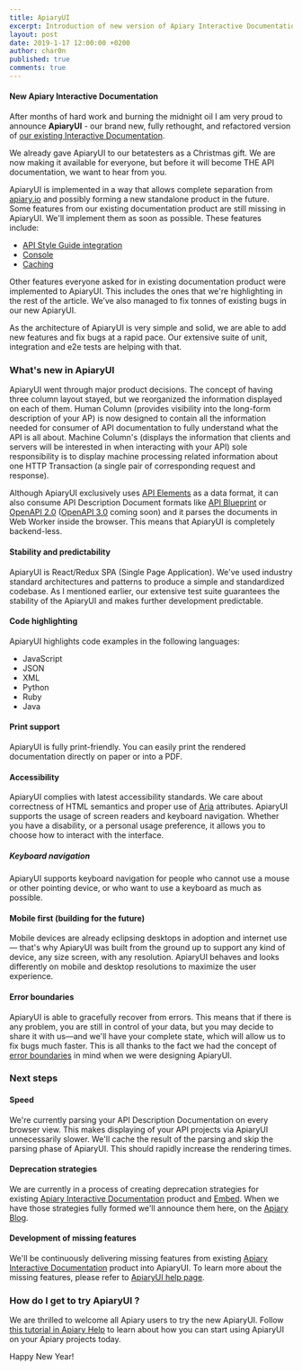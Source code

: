 ```yaml
---
title: ApiaryUI
excerpt: Introduction of new version of Apiary Interactive Documentation
layout: post
date: 2019-1-17 12:00:00 +0200
author: char0n
published: true
comments: true
---
```


#### New Apiary Interactive Documentation

After months of hard work and burning the midnight oil I am very proud to announce
**ApiaryUI** - our brand new, fully rethought, and refactored version of 
[our existing Interactive Documentation](https://help.apiary.io/tools/interactive-documentation/).

We already gave ApiaryUI to our betatesters as a Christmas gift. We are now making it available for everyone,
but before it will become THE API documentation, we want to hear from you.

ApiaryUI is implemented in a way that allows complete separation from [apiary.io](https://apiary.io/)
and possibly forming a new standalone product in the future. Some features from our existing documentation product are still missing
in ApiaryUI. We'll implement them as soon as possible. These features include:

- [API Style Guide integration](https://help.apiary.io/tools/interactive-documentation-v4/#api-style-guide)
- [Console](https://help.apiary.io/tools/interactive-documentation-v4/#console)
- [Caching](https://help.apiary.io/tools/interactive-documentation-v4/#speed)
 
Other features everyone asked for in existing documentation product were implemented to ApiaryUI. This
includes the ones that we're highlighting in the rest of the article. We’ve also managed to fix tonnes of existing bugs
in our new ApiaryUI. 

As the architecture of ApiaryUI is very simple and solid, we are able to add new features and fix bugs at a rapid pace.
Our extensive suite of unit, integration and e2e tests are helping with that. 

### What's new in ApiaryUI

ApiaryUI went through major product decisions. The concept of having three column layout stayed,
but we reorganized the information displayed on each of them. Human Column (provides visibility into the long-form description of your AP)
is now designed to contain all the information needed for consumer of API documentation to fully understand what the API is all about.
Machine Column's (displays the information that clients and servers will be interested in when interacting with your API)
sole responsibility is to display machine processing related information about one HTTP Transaction (a single pair of corresponding request and response).

Although ApiaryUI exclusively uses [API Elements](https://apielements.org/) as a data format, it can also consume
API Description Document formats like [API Blueprint](https://apiblueprint.org/) or [OpenAPI 2.0](https://github.com/OAI/OpenAPI-Specification/blob/master/versions/2.0.md) ([OpenAPI 3.0](https://github.com/OAI/OpenAPI-Specification/blob/master/versions/3.0.0.md) coming soon)
and it parses the documents in Web Worker inside the browser. This means that ApiaryUI is completely
backend-less.

#### Stability and predictability

ApiaryUI is React/Redux SPA (Single Page Application). We've used industry standard architectures
and patterns to produce a simple and standardized codebase. As I mentioned earlier, our extensive
test suite guarantees the stability of the ApiaryUI and makes further development predictable. 


#### Code highlighting

ApiaryUI highlights code examples in the following languages:

- JavaScript
- JSON
- XML
- Python
- Ruby
- Java

#### Print support

ApiaryUI is fully print-friendly. You can easily print the rendered documentation directly on paper or into a PDF.


#### Accessibility

ApiaryUI complies with latest accessibility standards. We care about correctness of HTML semantics and proper use of 
[Aria](https://developer.mozilla.org/en-US/docs/Web/Accessibility/ARIA) attributes.
ApiaryUI supports the usage of screen readers and keyboard navigation. 
Whether you have a disability, or a personal usage preference, it allows you to choose
how to interact with the interface.

##### Keyboard navigation

ApiaryUI supports keyboard navigation for people who cannot use a mouse or other pointing device, 
or who want to use a keyboard as much as possible.


#### Mobile first (building for the future)

Mobile devices are already eclipsing desktops in adoption and internet use — that's why ApiaryUI was built from
the ground up to support any kind of device, any size screen, with any resolution. 
ApiaryUI behaves and looks differently on mobile and desktop resolutions to maximize the user experience. 

#### Error boundaries

ApiaryUI is able to gracefully recover from errors. This means that if there is any problem, 
you are still in control of your data, but you may decide to share it with us—and we'll have your complete state,
which will allow us to fix bugs much faster. This is all thanks to the fact we had the concept
of [error boundaries](https://reactjs.org/docs/error-boundaries.html) in mind when we were designing ApiaryUI.

### Next steps

#### Speed

We're currently parsing your API Description Documentation on every browser view. This makes
displaying of your API projects via ApiaryUI unnecessarily slower. We'll cache the result
of the parsing and skip the parsing phase of ApiaryUI. This should rapidly increase the
rendering times.  


#### Deprecation strategies

We are currently in a process of creating deprecation strategies for  
existing [Apiary Interactive Documentation](https://help.apiary.io/tools/interactive-documentation/) product
and [Embed](https://help.apiary.io/tools/embed/). When we have those strategies fully formed
we'll announce them here, on the [Apiary Blog](https://blog.apiary.io/).

#### Development of missing features

We'll be continuously delivering missing features from existing [Apiary Interactive Documentation](https://help.apiary.io/tools/interactive-documentation/) product into ApiaryUI.
To learn more about the missing features, please refer to [ApiaryUI help page](https://help.apiary.io/tools/interactive-documentation-v4/).


### How do I get to try ApiaryUI ?

We are thrilled to welcome all Apiary users to try the new ApiaryUI. 
Follow [this tutorial in Apiary Help](https://help.apiary.io/tools/interactive-documentation-v4/) to learn about how you can start using ApiaryUI on your Apiary projects today.


Happy New Year!

